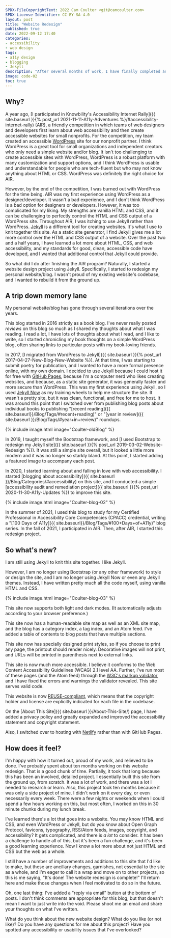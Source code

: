 ```yaml
---
SPDX-FileCopyrightText: 2022 Cam Coulter <git@camcoulter.com>
SPDX-License-Identifier: CC-BY-SA-4.0
layout: post
title: "Website Redesign"
published: true
date: 2022-09-12 17:40
categories:
- accessibility
- web design
tags:
- a11y design
- blogging
- Jekyll
description: "After several months of work, I have finally completed an extensive redesign of my website/blog."
image: code-02
toc: true
---
```


## Why?

A year ago, [I participated in Knowbility's Accessibility Internet Rally]({{ site.baseurl }}{% post_url 2021-11-11-A11y-Adventures %}/#accessibility-internet-rally) (AIR), a friendly competition in which teams of web designers and developers first learn about web accessibility and then create accessible websites for small nonprofits. For the competition, my team created an accessible [WordPress](https://wordpress.org/) site for our nonprofit partner. I think WordPress is a great tool for small organizations and independent creators who only need a simple website and/or blog. It isn't too challenging to create accessible sites with WordPress, WordPress is a robust platform with many customization and support options, and I think WordPress is usable and understandable for people who are tech-fluent but who may not know anything about HTML or CSS. WordPress was definitely the right choice for AIR.

However, by the end of the competition, I was burned out with WordPress for the time being. AIR was my first experience using WordPress as a designer/developer. It wasn't a bad experience, and I don't think WordPress is a bad option for designers or developers. However, it was too complicated for my liking. My strengths are vanilla HTML and CSS, and it can be challenging to perfectly control the HTML and CSS output of a WordPress site. Throughout AIR, I was itching to use Jekyll rather than WordPress. [Jekyll](https://jekyllrb.com/) is a different tool for creating websites. It's what I use to knit together this site. As a static site generator, I find Jekyll gives me a lot more control over the HTML and CSS output of a website. Over the past two and a half years, I have learned a lot more about HTML, CSS, and web accessibility, and my standards for good, clean, accessible code have developed, and I wanted that additional control that Jekyll could provide.

So what did I do after finishing the AIR program? Naturally, I started a website design project using Jekyll. Specifically, I started to redesign my personal website/blog. I wasn't proud of my existing website's codebase, and I wanted to rebuild it from the ground up.

## A trip down memory lane

My personal website/blog has gone through several iterations over the years.

This blog started in 2016 strictly as a book blog. I've never really posted *reviews* on this blog so much as I shared my thoughts about what I was reading. I read a lot, I have lots of thoughts about what I read, and I like to write, so I started chronicling my book thoughts on a simple WordPress blog, often sharing links to particular posts with my book-loving friends.

In 2017, [I migrated from WordPress to Jekyll]({{ site.baseurl }}{% post_url 2017-04-27-New-Blog-New-Website %}). At that time, I was starting to submit poetry for publication, and I wanted to have a more formal presence online, with my own domain. I decided to use Jekyll because I could host it for free with [GitHub Pages](https://pages.github.com/), because I'm a computer nerd who likes creating websites, and because, as a static site generator, it was generally faster and more secure than WordPress. This was my first experience using Jekyll, so I used [Jekyll Now](https://www.jekyllnow.com/) as my training wheels to help me structure the site. It wasn't a pretty site, but it was clean, functional, and free for me to host. It was around this point that I switched over from publishing blog posts about individual books to publishing "[recent reading]({{ site.baseurl}}/Blog/Tags/#recent+reading)" or "[year in review]({{ site.baseurl }}/Blog/Tags/#year+in+review)" roundups.

{% include image.html image="Coulter-oldBlog" %}

In 2019, I taught myself the Bootstrap framework, and [I used Bootstrap to redesign my Jekyll site]({{ site.baseurl }}{% post_url 2019-03-02-Website-Redesign %}). It was still a simple site overall, but it looked a little more modern and it was no longer so starkly bland. At this point, I started adding a featured image to accompany each post.

In 2020, I started learning about and falling in love with web accessibility. I started [blogging about accessibility]({{ site.baseurl }}/Blog/Categories/#accessibility) on this site, and I conducted a simple [accessibility audit and remediation project]({{ site.baseurl }}{% post_url 2020-11-30-A11y-Updates %}) to improve this site.

{% include image.html image="Coulter-blog-02" %}

In the summer of 2021, I used this blog to study for my Certified Professional in Accessibility Core Competencies (CPACC) credential, writing a "[100 Days of A11y]({{ site.baseurl}}/Blog/Tags/#100+Days+of+A11y)" blog series. In the fall of 2021, I participated in AIR. Then, after AIR, I started this redesign project.

## So what's new?

I am still using Jekyll to knit this site together. I like Jekyll.

However, I am no longer using Bootstrap (or any other framework) to style or design the site, and I am no longer using Jekyll Now or even any Jekyll themes. Instead, I have written pretty much all the code myself, using vanilla HTML and CSS.

{% include image.html image="Coulter-blog-03" %}

This site now supports both light and dark modes. (It automatically adjusts according to your browser preference.)

This site now has a human-readable site map as well as an XML site map, and the blog has a category index, a tag index, and an Atom feed. I've added a table of contents to blog posts that have multiple sections.

This site now has specially designed print styles, so if you choose to print any page, the printout should render nicely. Decorative images will not print, and URLs will be printed in parenthesis next to external links.

This site is now much more accessible. I believe it conforms to the Web Content Accessibility Guidelines (WCAG) 2.1 level AA. Further, I've run most of these pages (and the Atom feed) through the [W3C's markup validator](https://validator.w3.org/), and I have fixed the errors and warnings the validator revealed. This site serves valid code.

This website is now [REUSE-compliant](https://reuse.software/), which means that the copyright holder and license are explicitly indicated for each file in the codebase.

On the [About This Site]({{ site.baseurl }}/About-This-Site/) page, I have added a privacy policy and greatly expanded and improved the accessibility statement and copyright statement.

Also, I switched over to hosting with [Netlify](https://www.netlify.com/) rather than with GitHub Pages.

## How does it feel?

I'm happy with how it turned out, proud of my work, and relieved to be done. I've probably spent about ten months working on this website redesign. That is a good chunk of time. Partially, it took that long because this has been an involved, detailed project. I essentially built this site from the ground up, from scratch. It was a lot of work, and there was a lot I needed to research or learn. Also, this project took ten months because it was only a side project of mine. I didn't work on it every day, or even necessarily every week. There were a few nights or weekends when I could spend a few hours working on this, but most often, I worked on this in 30 minute chunks during my lunch break.

I've learned there's a lot that goes into a website. You may know HTML and CSS, and even WordPress or Jekyll, but do you know about Open Graph Protocol, favicons, typography, RSS/Atom feeds, images, copyright, and accessibility? It gets complicated, and there is *a lot* to consider. It has been a challenge to handle all of this, but it's been a fun challenge, and it's been a good learning experience. Now I know a lot more about not just HTML and CSS but the web as a whole.

I still have a number of improvements and additions to this site that I'd like to make, but these are ancillary changes, garnishes, not essential to the site as a whole, and I'm eager to call it a wrap and move on to other projects, so this is me saying, "It's done! The website redesign is complete!" I'll return here and make those changes when I feel motivated to do so in the future.

Oh, one last thing: I've added a "reply via email" button at the bottom of posts. I don't think comments are appropriate for this blog, but that doesn't mean I want to just write into the void. Please shoot me an email and share your thoughts on what I've written.

What do you think about the new website design? What do you like (or not like)? Do you have any questions for me about this project? Have you spotted any accessibility or usability issues that I've overlooked?
